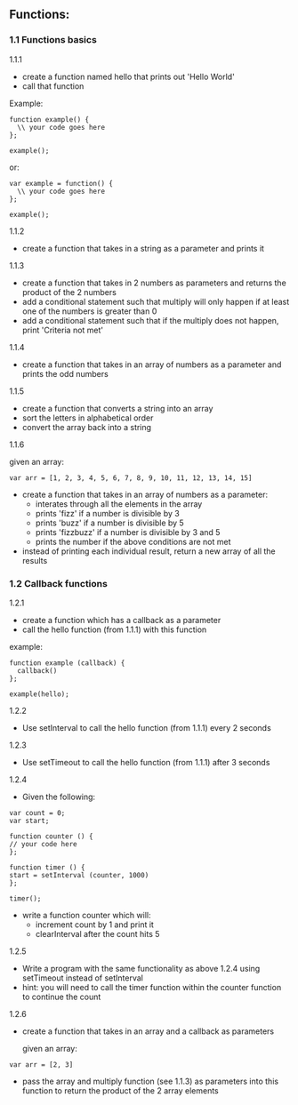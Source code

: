 ## Functions:

### 1.1 Functions basics
1.1.1
  - create a function named hello that prints out 'Hello World'
  - call that function
  
Example:
```
function example() {
  \\ your code goes here
};

example();
```
or:

```
var example = function() {
  \\ your code goes here
};

example();
```

1.1.2
  - create a function that takes in a string as a parameter and prints it

1.1.3
  - create a function that takes in 2 numbers as parameters and returns the product of the 2 numbers
  - add a conditional statement such that multiply will only happen if at least one of the numbers is greater than 0
  - add a conditional statement such that if the multiply does not happen, print 'Criteria not met'
  
1.1.4
  - create a function that takes in an array of numbers as a parameter and prints the odd numbers

1.1.5
  - create a function that converts a string into an array
  - sort the letters in alphabetical order
  - convert the array back into a string
  
1.1.6

  given an array:
  
  ```
  var arr = [1, 2, 3, 4, 5, 6, 7, 8, 9, 10, 11, 12, 13, 14, 15]
  ```
  - create a function that takes in an array of numbers as a parameter:
      - interates through all the elements in the array
      - prints 'fizz' if a number is divisible by 3
      - prints 'buzz' if a number is divisible by 5
      - prints 'fizzbuzz' if a number is divisible by 3 and 5
      - prints the number if the above conditions are not met
  - instead of printing each individual result, return a new array of all the results

### 1.2 Callback functions

1.2.1
  
  - create a function which has a callback as a parameter
  - call the hello function (from 1.1.1) with this function
  
  example:
  
  ```
  function example (callback) {
    callback()
  };
  
  example(hello);
  ```

1.2.2

  - Use setInterval to call the hello function (from 1.1.1) every 2 seconds
  
1.2.3
  
  - Use setTimeout to call the hello function (from 1.1.1) after 3 seconds
  
1.2.4
  
  - Given the following:
  
  ```
  var count = 0;
  var start;

function counter () {
// your code here
};

function timer () {
  start = setInterval (counter, 1000)
};

timer();
```
  - write a function counter which will:
    - increment count by 1 and print it
    - clearInterval after the count hits 5 

1.2.5

  - Write a program with the same functionality as above 1.2.4 using setTimeout instead of setInterval
  - hint: you will need to call the timer function within the counter function to continue the count
  
1.2.6
  
  - create a function that takes in an array and a callback as parameters
  
    given an array:
  
  ```
  var arr = [2, 3]
  ```
  
  - pass the array and multiply function (see 1.1.3) as parameters into this function to return the product of the 2 array         elements
